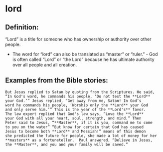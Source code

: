 lord
====

###

Definition:
-----------

“Lord” is a title for someone who has ownership or authority over
other people.

-   The word for “lord” can also be translated as “master” or
“ruler.” -   God is often called “Lord” or “the Lord” because
he has ultimate
    authority over all people and all creation.

Examples from the Bible stories:
--------------------------------

    But Jesus replied to Satan by quoting from the Scriptures. He said,
    “In God's word, he commands his people, ‘Do not test the **Lord**
    your God.’” Jesus replied, “Get away from me, Satan! In God’s
    word he commands his people, ‘Worship only the **Lord** your God
    and only serve him.’” This is the year of the **Lord's** favor.
    The law expert replied that God's law says, “Love the **Lord**
    your God with all your heart, soul, strength, and mind.” Then
    Peter said to Jesus, “**Master**, if it is you, command me to come
    to you on the water” “But know for certain that God has caused
    Jesus to become both **Lord** and Messiah!” means of this demon
    she predicted the future for people, she made a lot of money for her
    **masters** as a fortuneteller.  Paul answered, “Believe in Jesus,
    the **Master**, and you and your family will be saved.”

